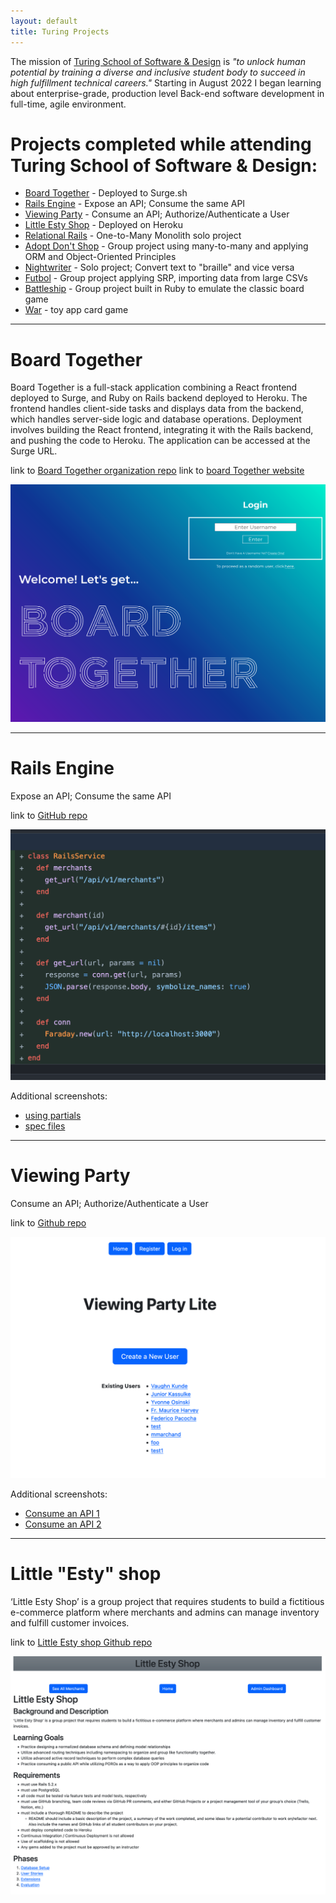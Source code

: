 ```yaml
---
layout: default
title: Turing Projects
---
```


The mission of [Turing School of Software & Design](https://turing.edu/) is _"to unlock human potential by training a diverse and inclusive student body to succeed in high fulfillment technical careers."_ Starting in August 2022 I began learning about enterprise-grade, production level Back-end software development in full-time, agile environment.

# Projects completed while attending Turing School of Software & Design:
- [Board Together](#board-together) - Deployed to Surge.sh
- [Rails Engine](#rails-engine) - Expose an API; Consume the same API
- [Viewing Party](#viewing-party) - Consume an API; Authorize/Authenticate a User
- [Little Esty Shop](https://best-esty-project.herokuapp.com/) - Deployed on Heroku
- [Relational Rails](https://github.com/MarchandMD/relational_rails) - One-to-Many Monolith solo project
- [Adopt Don't Shop](https://github.com/MarchandMD/adopt_dont_shop) - Group project using many-to-many and applying ORM and Object-Oriented Principles
- [Nightwriter](https://github.com/MarchandMD/night_writer_2208) - Solo project; Convert text to "braille" and vice versa
- [Futbol](https://github.com/MarchandMD/futbol) - Group project applying SRP, importing data from large CSVs
- [Battleship](https://github.com/MarchandMD/battleship) - Group project built in Ruby to emulate the classic board game
- [War](https://github.com/MarchandMD/war_or_peace) - toy app card game

---
# Board Together
Board Together is a full-stack application combining a React frontend deployed to Surge, and Ruby on Rails backend deployed to Heroku. The frontend handles client-side tasks and displays data from the backend, which handles server-side logic and database operations. Deployment involves building the React frontend, integrating it with the Rails backend, and pushing the code to Heroku. The application can be accessed at the Surge URL.

link to [Board Together organization repo](https://github.com/board-together)
link to [board Together website](https://board-together.surge.sh/)

![board-together](/assets/images/portfolio_screenshots/board_together/board_together.png)


---
# Rails Engine
Expose an API; Consume the same API

link to [GitHub repo](https://github.com/MarchandMD/rails_engine_fe-1)

![image1](/assets/images/portfolio_screenshots/rails_engine/rails_engine_1.png)

Additional screenshots:
- [using partials](/assets/images/portfolio_screenshots/rails_engine/rails_engine_2.png)
- [spec files](/assets/images/portfolio_screenshots/rails_engine/rails_engine_3.png)


---
# Viewing Party
Consume an API; Authorize/Authenticate a User

link to [Github repo](https://github.com/MarchandMD/viewing_party_lite)

![image1](/assets/images/portfolio_screenshots/viewing_party/viewing_party_home_screen.png)

Additional screenshots:
- [Consume an API 1](/assets/images/portfolio_screenshots/viewing_party/viewing_party_api_consumption_1.png)
- [Consume an API 2](/assets/images/portfolio_screenshots/viewing_party/viewing_party_api_consumption_2.png)

---
# Little "Esty" shop
‘Little Esty Shop’ is a group project that requires students to build a fictitious e-commerce platform where merchants and admins can manage inventory and fulfill customer invoices.


link to [Little Esty shop Github repo](https://github.com/MarchandMD/little-esty-shop-final)

![little esty shop](/assets/images/portfolio_screenshots/little_esty_shop/little_esty_shop.png)